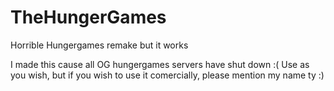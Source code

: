 # TheHungerGames
Horrible Hungergames remake but it works

I made this cause all OG hungergames servers have shut down :(
Use as you wish, but if you wish to use it comercially, please mention my name ty :)
